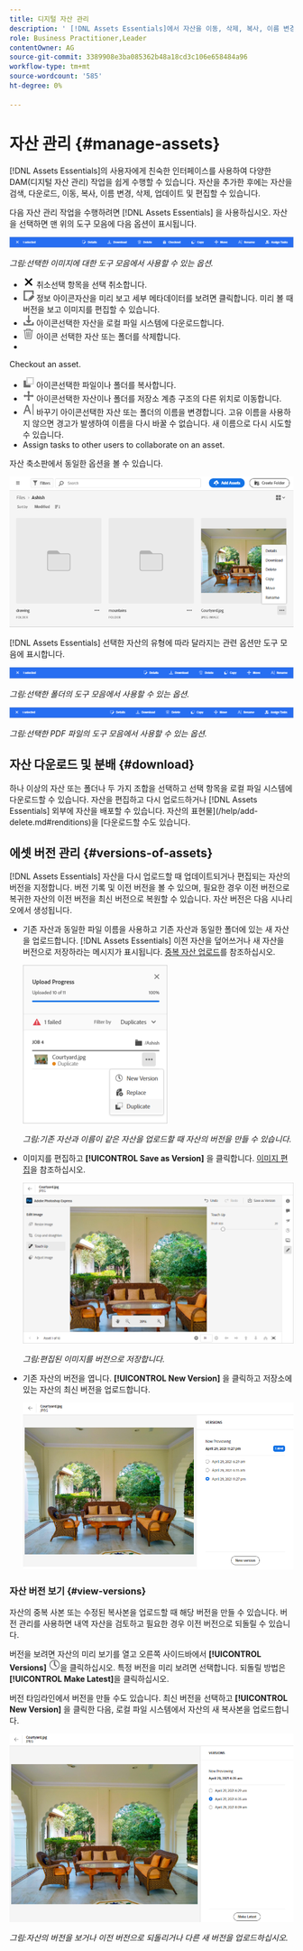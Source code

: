 ```yaml
---
title: 디지털 자산 관리
description: ' [!DNL Assets Essentials]에서 자산을 이동, 삭제, 복사, 이름 변경, 업데이트 및 버전입니다.'
role: Business Practitioner,Leader
contentOwner: AG
source-git-commit: 3389908e3ba085362b48a18cd3c106e658484a96
workflow-type: tm+mt
source-wordcount: '585'
ht-degree: 0%

---
```



# 자산 관리 {#manage-assets}

[!DNL Assets Essentials]의 사용자에게 친숙한 인터페이스를 사용하여 다양한 DAM(디지털 자산 관리) 작업을 쉽게 수행할 수 있습니다. 자산을 추가한 후에는 자산을 검색, 다운로드, 이동, 복사, 이름 변경, 삭제, 업데이트 및 편집할 수 있습니다.

다음 자산 관리 작업을 수행하려면 [!DNL Assets Essentials] 을 사용하십시오. 자산을 선택하면 맨 위의 도구 모음에 다음 옵션이 표시됩니다.

![자산을 선택할 때의 도구 모음 옵션](assets/toolbar-image-selected.png)

*그림:선택한 이미지에 대한 도구 모음에서 사용할 수 있는 옵션.*

* ![아이콘 선택 ](assets/do-not-localize/close-icon.png) 취소선택 항목을 선택 취소합니다.
* ![세부 ](assets/do-not-localize/edit-in-icon.png) 정보 아이콘자산을 미리 보고 세부 메타데이터를 보려면 클릭합니다. 미리 볼 때 버전을 보고 이미지를 편집할 수 있습니다.
* ![다운로드 ](assets/do-not-localize/download-icon.png) 아이콘선택한 자산을 로컬 파일 시스템에 다운로드합니다.
* ![삭제 ](assets/do-not-localize/delete-icon.png) 아이콘 선택한 자산 또는 폴더를 삭제합니다.
* 

   <!-- ![checkout icon](assets/do-not-localize/checkout-icon.png) --> Checkout an asset.
* ![복사 ](assets/do-not-localize/copy-icon.png) 아이콘선택한 파일이나 폴더를 복사합니다.
* ![이동 ](assets/do-not-localize/move-icon.png) 아이콘선택한 자산이나 폴더를 저장소 계층 구조의 다른 위치로 이동합니다.
* ![이름 ](assets/do-not-localize/rename-icon.png) 바꾸기 아이콘선택한 자산 또는 폴더의 이름을 변경합니다. 고유 이름을 사용하지 않으면 경고가 발생하여 이름을 다시 바꿀 수 없습니다. 새 이름으로 다시 시도할 수 있습니다.
* 
   <!-- ![assign task icon](assets/do-not-localize/assign-task-icon.png) --> Assign tasks to other users to collaborate on an asset.

자산 축소판에서 동일한 옵션을 볼 수 있습니다.

![자산을 관리할 자산 축소판의 옵션](assets/options-on-thumbnail.png)

[!DNL Assets Essentials] 선택한 자산의 유형에 따라 달라지는 관련 옵션만 도구 모음에 표시합니다.

![자산을 선택할 때의 도구 모음 옵션](assets/toolbar-folder-selected.png)

*그림:선택한 폴더의 도구 모음에서 사용할 수 있는 옵션.*

![자산을 선택할 때의 도구 모음 옵션](assets/toolbar-pdf-selected.png)

*그림:선택한 PDF 파일의 도구 모음에서 사용할 수 있는 옵션.*

## 자산 다운로드 및 분배 {#download}

하나 이상의 자산 또는 폴더나 두 가지 조합을 선택하고 선택 항목을 로컬 파일 시스템에 다운로드할 수 있습니다. 자산을 편집하고 다시 업로드하거나 [!DNL Assets Essentials] 외부에 자산을 배포할 수 있습니다. 자산의 표현물](/help/add-delete.md#renditions)을 [다운로드할 수도 있습니다.

## 에셋 버전 관리 {#versions-of-assets}

<!-- 
TBD: query for engineering: How many versions are maintained. What happens when we reach that limit? Are old versions automatically removed? -->

[!DNL Assets Essentials] 자산을 다시 업로드할 때 업데이트되거나 편집되는 자산의 버전을 지정합니다. 버전 기록 및 이전 버전을 볼 수 있으며, 필요한 경우 이전 버전으로 복귀한 자산의 이전 버전을 최신 버전으로 복원할 수 있습니다. 자산 버전은 다음 시나리오에서 생성됩니다.

* 기존 자산과 동일한 파일 이름을 사용하고 기존 자산과 동일한 폴더에 있는 새 자산을 업로드합니다. [!DNL Assets Essentials] 이전 자산을 덮어쓰거나 새 자산을 버전으로 저장하라는 메시지가 표시됩니다. [중복 자산 업로드](/help/add-delete.md#resolve-upload-fails)를 참조하십시오.

   ![업로드할 때 버전 만들기](assets/uploads-manage-duplicates.png)

   *그림:기존 자산과 이름이 같은 자산을 업로드할 때 자산의 버전을 만들 수 있습니다.*

* 이미지를 편집하고 **[!UICONTROL Save as Version]** 을 클릭합니다. [이미지 편집](/help/edit-images.md)을 참조하십시오.

   ![편집된 이미지를 버전으로 저장](assets/edit-image2.png)

   *그림:편집된 이미지를 버전으로 저장합니다.*

* 기존 자산의 버전을 엽니다. **[!UICONTROL New Version]** 을 클릭하고 저장소에 있는 자산의 최신 버전을 업로드합니다.

   ![버전 내역에서 새 버전의 자산을 업로드하는 옵션](assets/view-asset-versions2.png)

### 자산 버전 보기 {#view-versions}

자산의 중복 사본 또는 수정된 복사본을 업로드할 때 해당 버전을 만들 수 있습니다. 버전 관리를 사용하면 내역 자산을 검토하고 필요한 경우 이전 버전으로 되돌릴 수 있습니다.

버전을 보려면 자산의 미리 보기를 열고 오른쪽 사이드바에서 **[!UICONTROL Versions]** ![버전 아이콘](assets/do-not-localize/versions-clock-icon.png)을 클릭하십시오. 특정 버전을 미리 보려면 선택합니다. 되돌릴 방법은 **[!UICONTROL Make Latest]**&#x200B;을 클릭하십시오.

버전 타임라인에서 버전을 만들 수도 있습니다. 최신 버전을 선택하고 **[!UICONTROL New Version]** 을 클릭한 다음, 로컬 파일 시스템에서 자산의 새 복사본을 업로드합니다.

![자산의 버전 보기](assets/view-asset-versions1.png)

*그림:자산의 버전을 보거나 이전 버전으로 되돌리거나 다른 새 버전을 업로드하십시오.*
